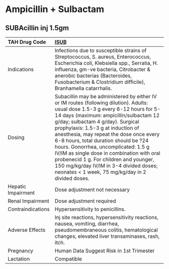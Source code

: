 # Ampicillin + Sulbactam

## SUBAcillin inj 1.5gm

| TAH Drug Code      | [**ISUB**](https://www.tahsda.org.tw/drugs/hissearch.php?drug_code=ISUB)                                                                                                                                                                                                                                                                                                                                                                                                                                                                                            |
|:-------------------|:--------------------------------------------------------------------------------------------------------------------------------------------------------------------------------------------------------------------------------------------------------------------------------------------------------------------------------------------------------------------------------------------------------------------------------------------------------------------------------------------------------------------------------------------------------------------|
| Indications        | Infections due to susceptible strains of Streptococcus, S. aureus, Enterococcus, Escherichia coli, Klebsiella spp., Serratia, H. influenza, gm-ve bacteria, Citrobacter & anerobic bacterias (Bacteroides, Fusobacterium & Clostridium difficile), Branhamella catarrhalis.                                                                                                                                                                                                                                                                                         |
| Dosing             | Subacillin may be administered by either IV or IM routes (following dilution). Adults: usual dose 1.5-3 g every 6-12 hours for 5-14 days (maximum: ampicillin/sulbactam 12 g/day; sulbactam 4 g/day). Surgical prophylaxis: 1.5-3 g at induction of anesthesia, may repeat the dose once every 6-8 hours, total duration should be ?24 hours. Gonorrhea, uncomplicated: 1.5 g IV/IM as single dose in combination with oral probenecid 1 g. For children and younger, 150 mg/kg/day IV/IM in 3-4 divided doses; neonates < 1 week, 75 mg/kg/day in 2 divided doses. |
| Hepatic Impairment | Dose adjustment not necessary                                                                                                                                                                                                                                                                                                                                                                                                                                                                                                                                       |
| Renal Impairment   | Dose adjustment required                                                                                                                                                                                                                                                                                                                                                                                                                                                                                                                                            |
| Contraindications  | Hypersensitivity to penicillins.                                                                                                                                                                                                                                                                                                                                                                                                                                                                                                                                    |
| Adverse Effects    | Inj site reactions, hypersensitivity reactions, nausea, vomiting, diarrhea, pseudomembraneous colitis, hematological changes, elevated liver transaminases, rash, itch.                                                                                                                                                                                                                                                                                                                                                                                             |
| Pregnancy          | Human Data Suggest Risk in 1st Trimester                                                                                                                                                                                                                                                                                                                                                                                                                                                                                                                            |
| Lactation          | Compatible                                                                                                                                                                                                                                                                                                                                                                                                                                                                                                                                                          |

